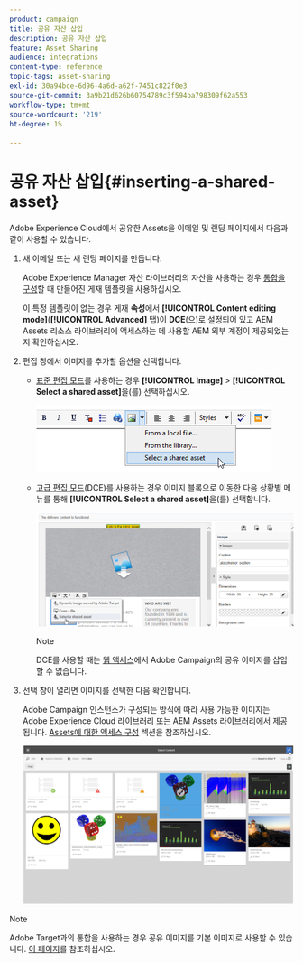 ```yaml
---
product: campaign
title: 공유 자산 삽입
description: 공유 자산 삽입
feature: Asset Sharing
audience: integrations
content-type: reference
topic-tags: asset-sharing
exl-id: 30a94bce-6d96-4a6d-a62f-7451c822f0e3
source-git-commit: 3a9b21d626b60754789c3f594ba798309f62a553
workflow-type: tm+mt
source-wordcount: '219'
ht-degree: 1%

---
```


# 공유 자산 삽입{#inserting-a-shared-asset}

Adobe Experience Cloud에서 공유한 Assets을 이메일 및 랜딩 페이지에서 다음과 같이 사용할 수 있습니다.

1. 새 이메일 또는 새 랜딩 페이지를 만듭니다.

   Adobe Experience Manager 자산 라이브러리의 자산을 사용하는 경우 [통합을 구성](../../integrations/using/configuring-access-to-assets.md#integrating-with-aem-assets)할 때 만들어진 게재 템플릿을 사용하십시오.

   이 특정 템플릿이 없는 경우 게재 **속성**&#x200B;에서 **[!UICONTROL Content editing mode]**(**[!UICONTROL Advanced]** 탭)이 **DCE**(으)로 설정되어 있고 AEM Assets 리소스 라이브러리에 액세스하는 데 사용할 AEM 외부 계정이 제공되었는지 확인하십시오.

1. 편집 창에서 이미지를 추가할 옵션을 선택합니다.

   * [표준 편집 모드](../../delivery/using/defining-the-email-content.md#adding-images)를 사용하는 경우 **[!UICONTROL Image]** > **[!UICONTROL Select a shared asset]**&#x200B;을(를) 선택하십시오.

     ![](assets/dam_insert_image_standard.png)

   * [고급 편집 모드](../../web/using/about-campaign-html-editor.md)(DCE)를 사용하는 경우 이미지 블록으로 이동한 다음 상황별 메뉴를 통해 **[!UICONTROL Select a shared asset]**&#x200B;을(를) 선택합니다.

     ![](assets/dam_insert_image_dce.png)

     >[!NOTE]
     >
     >DCE를 사용할 때는 [웹 액세스](../../platform/using/adobe-campaign-workspace.md#console-and-web-access)에서 Adobe Campaign의 공유 이미지를 삽입할 수 없습니다.

1. 선택 창이 열리면 이미지를 선택한 다음 확인합니다.

   Adobe Campaign 인스턴스가 구성되는 방식에 따라 사용 가능한 이미지는 Adobe Experience Cloud 라이브러리 또는 AEM Assets 라이브러리에서 제공됩니다. [Assets에 대한 액세스 구성](../../integrations/using/configuring-access-to-assets.md) 섹션을 참조하십시오.

   ![](assets/dam_shared_image_selection.png)

>[!NOTE]
>
>Adobe Target과의 통합을 사용하는 경우 공유 이미지를 기본 이미지로 사용할 수 있습니다. [이 페이지](../../integrations/using/integrating-with-adobe-target.md)를 참조하십시오.
